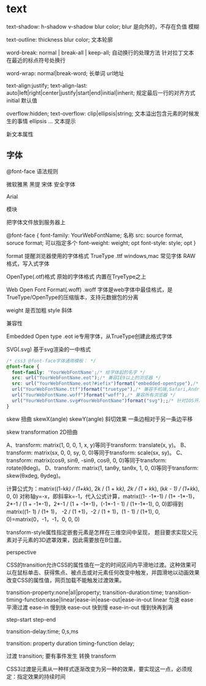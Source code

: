 # text

text-shadow: h-shadow v-shadow blur color;
blur 是向外的，不存在负值
模糊

text-outline: thickness blur color;
文本轮廓

word-break: normal | break-all | keep-all;
自动换行的处理方法
针对拉丁文本
在最近的标点符号处换行

word-wrap: normal|break-word;
长单词
url地址

text-align:justify;
text-align-last: auto|left|right|center|justify|start|end|initial|inherit;
规定最后一行的对齐方式
initial 默认值

overflow:hidden;
text-overflow: clip|ellipsis|string;
文本溢出包含元素的时候发生的事情
ellipsis ...
文本提示

新文本属性

## 字体

@font-face
语法规则

微软雅黑
黑提
宋体
安全字体

Arial

模块

把字体文件放到服务器上

@font-face {
  font-family: YourWebFontName; 名称
  src: source format, soruce format; 可以指定多个
  font-weight: weight; opt
  font-style: style;  opt
}

format 提醒浏览器使用的字体格式
TrueType
.ttf windows,mac 常见字体
RAW格式，写入式字体

OpenType(.otf)格式
原始的字体格式
内置在TryeType之上

Web Open Font Format(.woff)
.woff 字体是web字体中最佳格式，是TrueType/OpenType的压缩版本，支持元数据包的分离

weight 是否加粗
style 斜体

兼容性

Embedded Open type .eot
ie专用字体，从TrueType创建此格式字体

SVG(.svg)
基于svg渲染的一中格式

```css
/* css3 @font-face字体通用模板： */
@font-face {
  font-family: 'YourWebFontName';/* 给字体起的名字 */
  src: url("YourWebFontName.eot");/* 兼容IE9以上的浏览器 */
  src: url("YourWebFontName.eot?#iefix")format("embedded-opentype"),/* 兼容IE6-IE8浏览器 */
  url("YourWebFontName.ttf")format("truetype"),/* 兼容手机端,Safari,Android,iOS*/
  url("YourWebFontName.woff")format("woff"),/* 兼容所有浏览器 */
  url("YourWebFontName.svg#YourWebFontName")format("svg");;/* 针对IOS开发 */
}
```

skew
扭曲
skewX(angle)
skewY(angle)
斜切效果
一条边相对于另一条边平移

skew transformation
2D扭曲

A、transform: matrix(1, 0, 0, 1, x, y)等同于transform: translate(x, y)。
B、transform: matrix(sx, 0, 0, sy, 0, 0)等同于transform: scale(sx, sy)。
C、transform: matrix(cosθ, sinθ, -sinθ, cosθ, 0, 0)等同于transform: rotate(θdeg)。
D、transform: matrix(1, tanθy, tanθx, 1, 0, 0)等同于transform: skew(θxdeg, θydeg)。

计算公式为：matrix((1-k*k) / (1+k*k), 2k / (1 + k*k), 2k / (1 + k*k), (k*k - 1) / (1+k*k), 0, 0)
对称轴y=-x，即斜率k=-1，代入公式计算，matrix((1-  -1*-1) / (1+ -1*-1)， 2*-1 / (1 + -1*-1)，2*-1 / (1 + -1*-1)，(-1*-1 - 1) / (1+-1*-1), 0, 0)即得到matrix((1- 1) / (1+ 1)， -2 / (1 +1)，-2 / (1 + 1)，(1 - 1) / (1+1), 0, 0)=matrix(0，-1，-1，0, 0, 0)

transform-style属性指定嵌套元素是怎样在三维空间中呈现，
题目要求实现父元素对子元素的3D遮罩效果，因此需要放在B位置。

perspective

CSS的transition允许CSS的属性值在一定的时间区间内平滑地过渡。这种效果可以在鼠标单击、获得焦点、被点击或对元素任何改变中触发，并圆滑地以动画效果改变CSS的属性值，网页加载不能触发过渡效果。

transition-property:none|all|property;
transition-duration:time;
transition-timing-function:ease|linear|ease-in|ease-out|ease-in-out
linear 匀速
ease 平滑过渡
ease-in 慢到快
ease-out 快到慢
ease-in-out 慢到快再到满

step-start
step-end

transition-delay:time;
0,s,ms

transition: property duration timing-function delay;

过渡 transition; 要有事件发生
转换 transform

CSS3过渡是元素从一种样式逐渐改变为另一种的效果，要实现这一点，必须规定：指定效果的持续时间
